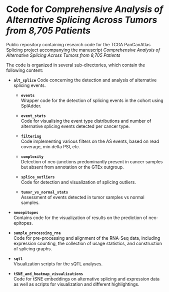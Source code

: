 # Code for *Comprehensive Analysis of Alternative Splicing Across Tumors from 8,705 Patients*
Public repository containing research code for the TCGA PanCanAtlas Splicing project accompanying
the manuscript *Comprehensive Analysis of Alternative Splicing Across Tumors from 8,705 Patients*

The code is organized in several sub-directories, which contain the following content:

* **`alt_splice`** 
Code concerning the detection and analysis of alternative splicing events.

    * **`events`**  
    Wrapper code for the detection of splicing events in the cohort using SplAdder.

    * **`event_stats`**  
    Code for visualising the event type distributions and number of alternative splicing events detected
    per cancer type.

    * **`filtering`**  
    Code implementing various filters on the AS events, based on read coverage, min delta PSI, etc.
    
    * **`complexity`**  
    Detection of neo-junctions predominantly present in cancer samples but absent from annotation or the GTEx outgroup.

    * **`splice_outliers`**  
    Code for detection and visualization of splicing outliers.

    * **`tumor_vs_normal_stats`**  
    Assessment of events detected in tumor samples vs normal samples.

* **`neoepitopes`**  
Contains code for the visualization of results on the prediction of neo-epitopes.

* **`sample_processing_rna`**  
Code for pre-processing and alignment of the RNA-Seq data, including expression counting, the
collection of usage statistics, and construction of splicing graphs.

* **`sqtl`**  
Visualization scripts for the sQTL analyses.

* **`tSNE_and_heatmap_visualizations`**  
Code for tSNE embeddings on alternative splicing and expression data as well as scripts 
for visualization and different highlightings.

